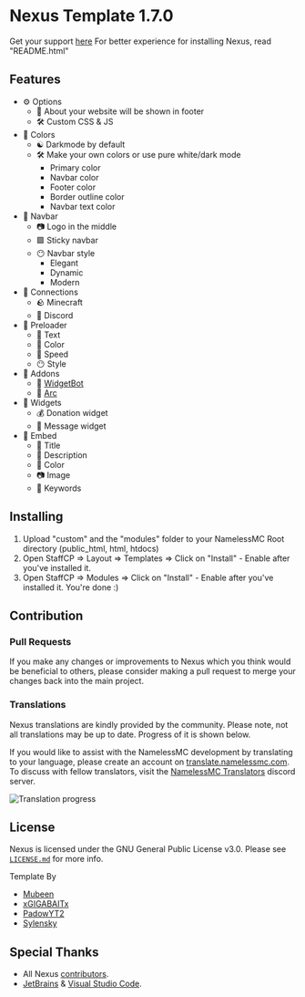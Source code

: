 # Nexus Template 1.7.0

Get your support [here](https://resourcemc.net/discord)
For better experience for installing Nexus, read "README.html"

## Features

* ⚙️ Options
  * 📜 About your website will be shown in footer
  * 🛠️ Custom CSS & JS
* 🌈 Colors
  * ☯️ Darkmode by default
  * 🛠️ Make your own colors or use pure white/dark mode
    * Primary color
    * Navbar color
    * Footer color
    * Border outline color
    * Navbar text color
* 🧭 Navbar
  * 📷 Logo in the middle
  * 🟩 Sticky navbar
  * 😶 Navbar style
    * Elegant
    * Dynamic
    * Modern
* 📶 Connections
  * 🪨 Minecraft
  * 📱 Discord
* 🔄 Preloader
  * 📝 Text
  * 🌈 Color
  * 🚶 Speed
  * 😶 Style
* 🧩 Addons
  * 🤖 [WidgetBot](https://widgetbot.io)
  * 🔽 [Arc](https://arc.io)
* 🕋 Widgets
  * 💰 Donation widget
  * 📝 Message widget
* 🔗 Embed
  * 📝 Title
  * 📃 Description
  * 🌈 Color
  * 📷 Image
  * 📰 Keywords

## Installing

1. Upload "custom" and the "modules" folder to your NamelessMC Root directory (public_html, html, htdocs)
2. Open StaffCP => Layout => Templates => Click on "Install" - Enable after you've installed it.
3. Open StaffCP => Modules => Click on "Install" - Enable after you've installed it. You're done :)

## Contribution

### Pull Requests

If you make any changes or improvements to Nexus which you think would be beneficial to others, please consider making a pull request to merge your changes back into the main project.

### Translations

Nexus translations are kindly provided by the community. Please note, not all translations may be up to date. Progress of it is shown below.

If you would like to assist with the NamelessMC development by translating to your language, please create an account on [translate.namelessmc.com](https://translate.namelessmc.com/projects/third-party-resources/nexus-template). To discuss with fellow translators, visit the [NamelessMC Translators](https://discord.gg/7Dku3fE) discord server.

![Translation progress](https://translate.namelessmc.com/widgets/third-party-resources/-/nexus-template/multi-auto.svg)

## License

Nexus is licensed under the GNU General Public License v3.0. Please see [`LICENSE.md`](/blob/main/LICENSE.md) for more info.

Template By
* [Mubeen](https://github.com/Mubeen142)
* [xGIGABAITx](https://github.com/GIGABAIT93)
* [PadowYT2](https://github.com/PadowYT2)
* [Sylensky](https://github.com/Sylensky)

## Special Thanks
- All Nexus [contributors](/graphs/contributors).
- [JetBrains](https://www.jetbrains.com) & [Visual Studio Code](https://code.visualstudio.com).
